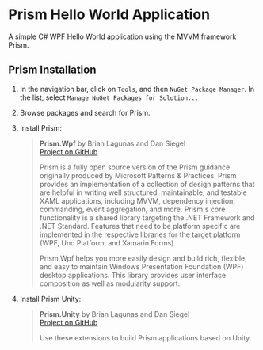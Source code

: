 # Prism Hello World Application

A simple C# WPF Hello World application using the MVVM framework Prism.

## Prism Installation

1. In the navigation bar, click on `Tools`, and then `NuGet Package Manager`. In the list, select `Manage NuGet Packages for Solution...`

2. Browse packages and search for Prism.

3. Install Prism:

	> **Prism.Wpf** by Brian Lagunas and Dan Siegel  
	> [Project on GitHub](https://github.com/PrismLibrary/Prism)
	> 
	> Prism is a fully open source version of the Prism guidance originally produced by Microsoft Patterns & Practices. Prism provides an implementation of a collection of design patterns that are helpful in writing well structured, maintainable, and testable XAML applications, including MVVM, dependency injection, commanding, event aggregation, and more. Prism's core functionality is a shared library targeting the .NET Framework and .NET Standard. Features that need to be platform specific are implemented in the respective libraries for the target platform (WPF, Uno Platform, and Xamarin Forms).
	>
	> Prism.Wpf helps you more easily design and build rich, flexible, and easy to maintain Windows Presentation Foundation (WPF) desktop applications. This library provides user interface composition as well as modularity support.

4. Install Prism Unity:

	> **Prism.Unity** by Brian Lagunas and Dan Siegel  
	> [Project on GitHub](https://github.com/PrismLibrary/Prism)
	>
	> Use these extensions to build Prism applications based on Unity.